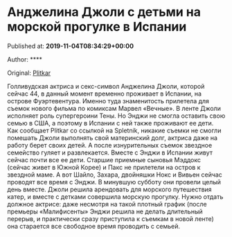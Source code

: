 
# Анджелина Джоли с детьми на морской прогулке в Испании

Published at: **2019-11-04T08:34:29+00:00**

Author: ****

Original: [Plitkar](https://plitkar.com.ua/andzhelina-dzholi-s-detmi-na-morskoj-progulke-v-ispanii/)

Голливудская актриса и секс-символ Анджелина Джоли, которой сейчас 44, в данный момент временно проживает в Испании, на острове Фуэртевентура. Именно туда знаменитость прилетела для съемок нового фильма по комиксам Марвел «Вечные». В ленте Джоли исполняет роль супергероини Тены. Но Энджи не смогла оставить свою семью в США, а поэтому в Испании с ней также проживают ее дети.
Как сообщает Plitkar со ссылкой на Spletnik, никакие съемки не смогли помешать Джоли выполнять свой материнский долг, актриса даже на работу берет своих детей. А после изнурительных съемок звездное семейство гуляет и развлекается. Вместе с Энджи в Испании живут сейчас почти все ее дети. Старшие приемные сыновья Мэддокс (сейчас живет в Южной Корее) и Пакс не прилетели на остров к звездной маме.
А вот Шайло, Захара, двойняшки Нокс и Вивьен сейчас проводят все время с Энджи. В минувшую субботу они провели целый день вместе. Джоли решила арендовать для морского путешествия катер, и вместе с детками совершила морскую прогулку. Нужно отдать должное актрисе: даже несмотря на такой плотный график (после премьеры «Малифисенты» Энджи решила не делать длительный перерыв, и практически сразу приступила к съемкам в новой ленте) она старается все свободное время проводить с семьей.
